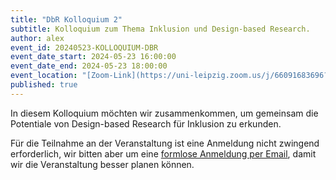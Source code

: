```yaml
---
title: "DbR Kolloquium 2"
subtitle: Kolloquium zum Thema Inklusion und Design-based Research.
author: alex
event_id: 20240523-KOLLOQUIUM-DBR
event_date_start: 2024-05-23 16:00:00
event_date_end: 2024-05-23 18:00:00
event_location: "[Zoom-Link](https://uni-leipzig.zoom.us/j/66091683696?pwd=eEhBK25JZXVDL1ZTamNzMjZlZnkzZz09)"
published: true
---
```


In diesem Kolloquium möchten wir zusammenkommen, um gemeinsam die Potentiale von Design-based Research für Inklusion zu erkunden.

Für die Teilnahme an der Veranstaltung ist eine Anmeldung nicht zwingend erforderlich, wir bitten aber um eine [formlose Anmeldung per Email](mailto:sekretariat@inklusion.network), damit wir die Veranstaltung besser planen können. 